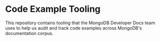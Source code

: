 # Code Example Tooling

This repository contains tooling that the MongoDB Developer Docs team 
uses to help us audit and track code examples across MongoDB's documentation
corpus.

